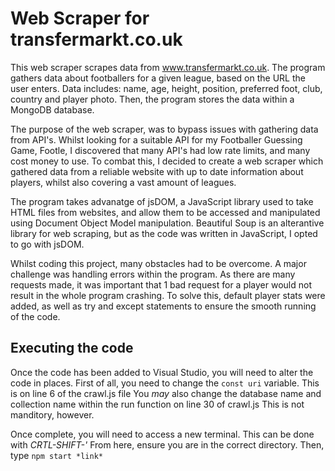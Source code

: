 # Web Scraper for transfermarkt.co.uk
This web scraper scrapes data from www.transfermarkt.co.uk. 
The program gathers data about footballers for a given league, based on the URL the user enters. Data includes: name, age, height, position, preferred foot, club, country and player photo. 
Then, the program stores the data within a MongoDB database.

The purpose of the web scraper, was to bypass issues with gathering data from API's. Whilst looking for a suitable API for my Footballer Guessing Game, Footle, I discovered that many API's had low rate limits, and many cost money to use. To combat this, I decided to create a web scraper which gathered data from a reliable website with up to date information about players, whilst also covering a vast amount of leagues.

The program takes advanatge of jsDOM, a JavaScript library used to take HTML files from websites, and allow them to be accessed and manipulated using Document Object Model manipulation.
Beautiful Soup is an alterantive library for web scraping, but as the code was written in JavaScript, I opted to go with jsDOM.

Whilst coding this project, many obstacles had to be overcome. 
A major challenge was handling errors within the program. As there are many requests made, it was important that 1 bad request for a player would not result in the whole program crashing. To solve this, default player stats were added, as well as try and except statements to ensure the smooth running of the code.

## Executing the code
Once the code has been added to Visual Studio, you will need to alter the code in places. First of all, you need to change the ```const uri``` variable. This is on line 6 of the crawl.js file
You *may* also change the database name and collection name within the run function on line 30 of crawl.js This is not manditory, however.

Once complete, you will need to access a new terminal. This can be done with *CRTL-SHIFT-'*
From here, ensure you are in the correct directory. 
Then, type ```npm start *link*```
